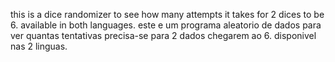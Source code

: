 this is a dice randomizer to see how many attempts it takes for 2  dices to be 6. available in both languages.
este e um programa aleatorio de dados para ver quantas tentativas precisa-se para 2 dados chegarem ao 6. disponivel nas 2 linguas.
